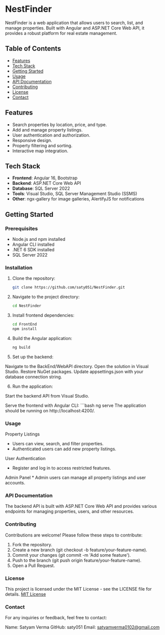 # NestFinder

NestFinder is a web application that allows users to search, list, and manage properties. Built with Angular and ASP.NET Core Web API, it provides a robust platform for real estate management.

## Table of Contents

- [Features](#features)
- [Tech Stack](#tech-stack)
- [Getting Started](#getting-started)
- [Usage](#usage)
- [API Documentation](#api-documentation)
- [Contributing](#contributing)
- [License](#license)
- [Contact](#contact)

## Features

- Search properties by location, price, and type.
- Add and manage property listings.
- User authentication and authorization.
- Responsive design.
- Property filtering and sorting.
- Interactive map integration.

## Tech Stack

- **Frontend**: Angular 16, Bootstrap
- **Backend**: ASP.NET Core Web API
- **Database**: SQL Server 2022
- **Tools**: Visual Studio, SQL Server Management Studio (SSMS)
- **Other**: ngx-gallery for image galleries, AlertifyJS for notifications

## Getting Started

### Prerequisites

- Node.js and npm installed
- Angular CLI installed
- .NET 6 SDK installed
- SQL Server 2022

### Installation

1. Clone the repository:

    ```bash
   git clone https://github.com/saty051/NestFinder.git


2. Navigate to the project directory:

    ```bash
    cd NestFinder


3. Install frontend dependencies:

    ```bash
    cd FrontEnd
    npm install

4. Build the Angular application:

    ```bash
    ng build

5. Set up the backend:

Navigate to the BackEnd/WebAPI directory.
Open the solution in Visual Studio.
Restore NuGet packages.
Update appsettings.json with your database connection string.
   
6. Run the application:

Start the backend API from Visual Studio.

Serve the frontend with Angular CLI:
    ```bash
    ng serve
    The application should be running on http://localhost:4200/.
    


### Usage
Property Listings
   * Users can view, search, and filter properties.
   *  Authenticated users can add new property listings.

 User Authentication
   * Register and log in to access restricted features.

Admin Panel
    * Admin users can manage all property listings and user accounts.    


### API Documentation
The backend API is built with ASP.NET Core Web API and provides various endpoints for managing properties, users, and other resources.


### Contributing
Contributions are welcome! Please follow these steps to contribute:

1. Fork the repository.
2. Create a new branch (git checkout -b feature/your-feature-name).
3. Commit your changes (git commit -m 'Add some feature').
4. Push to the branch (git push origin feature/your-feature-name).
5. Open a Pull Request.


### License
This project is licensed under the MIT License - see the LICENSE file for details.
[MIT License](LICENSE)

### Contact
For any inquiries or feedback, feel free to contact:

Name: Satyam Verma
GitHub: saty051
Email: satyamverma0102@gmail.com

